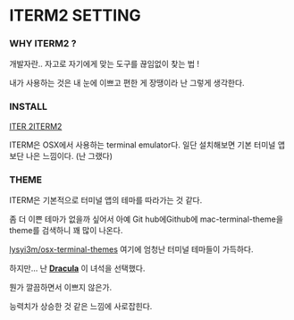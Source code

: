 
# ITERM2 SETTING

### WHY ITERM2 ?

개발자란.. 자고로 자기에게 맞는 도구를 끊임없이 찾는 법 !

내가 사용하는 것은 내 눈에 이쁘고 편한 게 장땡이라 난 그렇게 생각한다. 

### INSTALL 
[ITER 2ITERM2](https://www.iterm2.com/) 

ITERM은 OSX에서 사용하는 terminal emulator다. 
일단 설치해보면 기본 터미널 앱보단 나은 느낌이다. (난 그랬다) 

### THEME 

ITERM은 기본적으로 터미널 앱의 테마를 따라가는 것 같다. 

좀 더 이쁜 테마가 없을까 싶어서 아예 Git hub에Github에 mac-terminal-theme을theme를 검색하니 꽤 많이 나온다. 

[lysyi3m/osx-terminal-themes](http://github.com/lysyi3m/osx-terminal-themes) 여기에 엄청난 터미널 테마들이 가득하다. 

하지만… 난 **[Dracula](https://draculatheme.com/)** 이 녀석을 선택했다. 

뭔가 깔끔하면서 이쁘지 않은가. 

능력치가 상승한 것 같은 느낌에 사로잡힌다. 